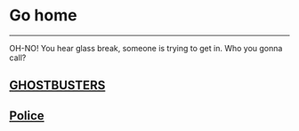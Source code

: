 # Go home 
---
OH-NO! You hear glass break, someone is trying to get in. Who you gonna call?
## [GHOSTBUSTERS](GHOSTBUSTERS.md)
## [Police](Police.md)

